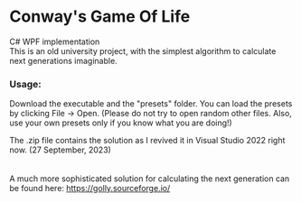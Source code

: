 # Conway's Game Of Life
C# WPF implementation
\
This is an old university project, with the simplest algorithm to calculate next generations imaginable.

### Usage:
Download the executable and the "presets" folder. You can load the presets by clicking File -> Open.
(Please do not try to open random other files. Also, use your own presets only if you know what you are doing!)

The .zip file contains the solution as I revived it in Visual Studio 2022 right now. (27 September, 2023)  
\
\
A much more sophisticated solution for calculating the next generation can be found here: https://golly.sourceforge.io/
